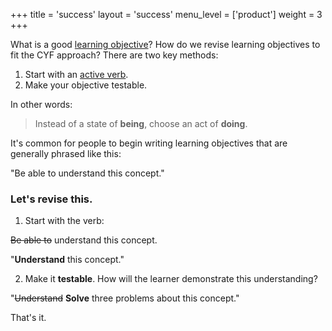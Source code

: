 +++
title = 'success'
layout = 'success'
menu_level = ['product']
weight = 3
+++

What is a good [learning objective](https://teachtogether.tech/en/#s:process-objectives)? How do we revise learning objectives to fit the CYF approach? There are two key methods:

1. Start with an [active verb](https://bloomstaxonomy.net/).
2. Make your objective testable.

In other words:

> Instead of a state of **being**, choose an act of **doing**.

It's common for people to begin writing learning objectives that are generally phrased like this:

"Be able to understand this concept."

### Let's revise this.

1. Start with the verb:

~~Be able to~~ understand this concept.

"**Understand** this concept."

2. Make it **testable**. How will the learner demonstrate this understanding?

"~~Understand~~ **Solve** three problems about this concept."

That's it.
